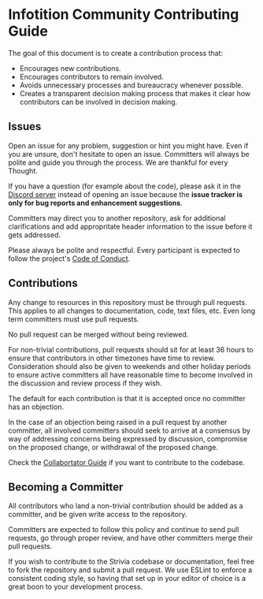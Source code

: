 # Infotition Community Contributing Guide

The goal of this document is to create a contribution process that:
- Encourages new contributions.
- Encourages contributors to remain involved.
- Avoids unnecessary processes and bureaucracy whenever possible.
- Creates a transparent decision making process that makes it clear how contributors can be involved in decision making.

## Issues

Open an issue for any problem, suggestion or hint you might have. Even if you are unsure, don't hesitate to open an issue. Committers will always be polite and guide you through the process. We are thankful for every Thought.

If you have a question (for example about the code), please ask it in the [Discord server](https://discord.gg/NpxrDGYDwV) instead of opening an issue because the **issue tracker is only for bug reports and enhancement suggestions**.

Committers may direct you to another repository, ask for additional clarifications and add appropritate header information to the issue before it gets addressed.

Please always be polite and respectful. Every participant is expected to follow the project's [Code of Conduct](https://github.com/DevTobias/infotition-landing-page/blob/main/.github/CODE_OF_CONDUCT.md).

## Contributions

Any change to resources in this repository must be through pull requests. This applies to all changes to documentation, code, text files, etc. Even long term committers must use pull requests.

No pull request can be merged without being reviewed.

For non-trivial contributions, pull requests should sit for at least 36 hours to ensure that contributors in other timezones have time to review. Consideration should also be given to weekends and other holiday periods to ensure active committers all have reasonable time to become involved in the discussion and review process if they wish.

The default for each contribution is that it is accepted once no committer has an objection.

In the case of an objection being raised in a pull request by another committer, all involved committers should seek to arrive at a consensus by way of addressing concerns being expressed by discussion, compromise on the proposed change, or withdrawal of the proposed change.

Check the [Collabortator Guide](https://github.com/DevTobias/infotition-landing-page/blob/main/.github/COLLABORATOR_GUIDE.md) if you want to contribute to the codebase.

## Becoming a Committer

All contributors who land a non-trivial contribution should be added as a committer, and be given write access to the repository.

Committers are expected to follow this policy and continue to send pull requests, go through proper review, and have other committers merge their pull requests.

If you wish to contribute to the Strivia codebase or documentation, feel free to fork the repository and submit a
pull request. We use ESLint to enforce a consistent coding style, so having that set up in your editor of choice
is a great boon to your development process.
